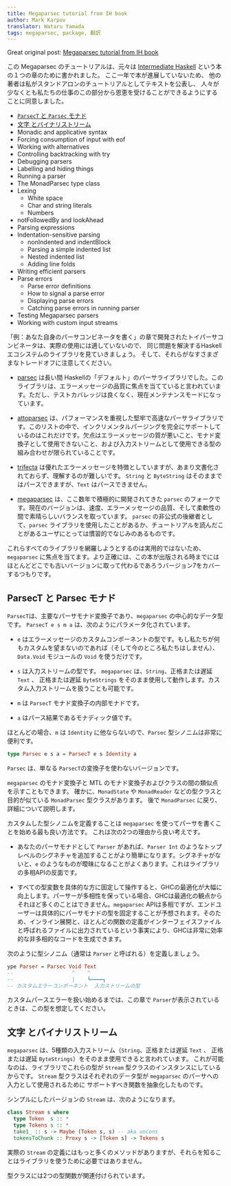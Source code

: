 ```yaml
---
title: Megaparsec tutorial from IH book
author: Mark Karpov
translator: Wataru Yamada
tags: megaparsec, package, 翻訳
---
```


Great original post: [Megaparsec tutorial from IH book](https://markkarpov.com/megaparsec/megaparsec.html)

この Megaparsec のチュートリアルは、元々は [Intermediate Haskell](https://intermediatehaskell.com/) という本の１つの章のために書かれました。
ここ一年で本が進展していないため、
他の著者は私がスタンドアロンのチュートリアルとしてテキストを公表し、
人々が少なくとも私たちの仕事のこの部分から恩恵を受けることができるようにする
ことに同意しました。

<!--more-->

- [`ParsecT` と `Parsec` モナド](#ParsecT)
- [文字 とバイナリストリーム](#Character)
- Monadic and applicative syntax
- Forcing consumption of input with eof
- Working with alternatives
- Controlling backtracking with try
- Debugging parsers
- Labelling and hiding things
- Running a parser
- The MonadParsec type class
- Lexing
  - White space
  - Char and string literals
  - Numbers
- notFollowedBy and lookAhead
- Parsing expressions
- Indentation-sensitive parsing
  - nonIndented and indentBlock
  - Parsing a simple indented list
  - Nested indented list
  - Adding line folds
- Writing efficient parsers
- Parse errors
  - Parse error definitions
  - How to signal a parse error
  - Displaying parse errors
  - Catching parse errors in running parser
- Testing Megaparsec parsers
- Working with custom input streams

「例：あなた自身のパーサコンビネータを書く」の章で開発されたトイパーサコンビネータは、実際の使用には適していないので、
同じ問題を解決するHaskellエコシステムのライブラリを見ていきましょう。
そして、それらがなすさまざまなトレードオフに注意してください。

- [parsec](https://hackage.haskell.org/package/parsec) は長い間 Haskellの「デフォルト」のパーサライブラリでした。このライブラリは、エラーメッセージの品質に焦点を当てていると言われています。ただし、テストカバレッジは良くなく、現在メンテナンスモードになっています。

- [attoparsec](https://hackage.haskell.org/package/attoparsec) は、パフォーマンスを重視した堅牢で高速なパーサライブラリです。このリストの中で、インクリメンタルパージングを完全にサポートしているのはこれだけです。欠点はエラーメッセージの質が悪いこと、モナド変換子として使用できないこと、および入力ストリームとして使用できる型の組み合わせが限られていることです。

- [trifecta](https://hackage.haskell.org/package/trifecta) は優れたエラーメッセージを特徴としていますが、あまり文書化されておらず、理解するのが難しいです。 `String` と `ByteString` はそのままではパースできますが、`Text` はパースできません。

- [megaparsec](https://hackage.haskell.org/package/megaparsec) は、ここ数年で積極的に開発されてきた `parsec` のフォークです。現在のバージョンは、速度、エラーメッセージの品質、そして柔軟性の間で素晴らしいバランスを取っています。 `parsec` の非公式の後継者として、`parsec` ライブラリを使用したことがあるか、チュートリアルを読んだことがあるユーザにとっては慣習的でなじみのあるものです。

これらすべてのライブラリを網羅しようとするのは実用的ではないため、 `megaparsec` に焦点を当てます。より正確には、この本が出版される時までにはほとんどどこでも古いバージョンに取って代わるであろうバージョン7をカバーするつもりです。

<a name="ParsecT"></a>

## ParsecT と Parsec モナド

`ParsecT`は、主要なパーサモナド変換子であり、`megaparsec` の中心的なデータ型です。
`ParsecT e s m a` は、次のようにパラメータ化されています。

- `e` はエラーメッセージのカスタムコンポーネントの型です。もし私たちが何もカスタムを望まないのであれば（そして今のところ私たちはしません）、 `Data.Void` モジュールの `Void` を使うだけです。

- `s` は入力ストリームの型です。 `megaparsec` は、`String`、正格または遅延 `Text` 、 正格または遅延 `ByteStrings` をそのまま使用して動作します。カスタム入力ストリームを扱うことも可能です。

- `m` は `ParsecT` モナド変換子の内部モナドです。

- `a` はパース結果であるモナディック値です。

ほとんどの場合、`m` は `Identity` に他ならないので、`Parsec` 型シノニムは非常に便利です。

```haskell
type Parsec e s a = ParsecT e s Identity a
```

`Parsec` は、単なる `ParsecT`の変換子を使わないバージョンです。

`megaparsec` のモナド変換子と MTL のモナド変換子およびクラスの間の類似点を示すこともできます。
確かに、`MonadState` や `MonadReader` などの型クラスと目的が似ている `MonadParsec` 型クラスがあります。
後で `MonadParsec` に戻り、詳細について説明します。

カスタムした型シノニムを定義することは `megaparsec` を使ってパーサを書くことを始める最も良い方法です。
これは次の2つの理由から良い考えです。

- あなたのパーサモナドとして `Parser` があれば、`Parser Int` のようなトップレベルのシグネチャを追加することがより簡単になります。シグネチャがないと、`e` のようなものが曖昧になることがよくあります。これはライブラリの多相APIの反面です。

- すべての型変数を具体的な方に固定して操作すると、GHCの最適化が大幅に向上します。パーサーが多相性を保っている場合、GHCは最適化の観点からそれほど多くのことはできません。`megaparsec` APIは多相ですが、エンドユーザーは具体的にパーサモナドの型を固定することが予想されます。そのため、インライン展開と、ほとんどの関数の定義がインターフェイスファイルと呼ばれるファイルに出力されているという事実により、GHCは非常に効率的な非多相的なコードを生成できます。

次のように型シノニム（通常は `Parser` と呼ばれる）を定義しましょう。

```haskell
ype Parser = Parsec Void Text
--                   ^    ^
--                   |    ┗━━━━┓
-- カスタムエラーコンポーネント  入力ストリームの型
```

カスタムパースエラーを扱い始めるまでは、この章で `Parser`が表示されているときは、この型を想定してください。

<a name="Character"></a>

## 文字 とバイナリストリーム


`megaparsec` は、5種類の入力ストリーム（`String`、正格または遅延 `Text` 、 正格または遅延 `ByteStrings`）をそのまま使用できると言われています。
これが可能なのは、ライブラリでこれらの型が 
`Stream` 型クラスのインスタンスにしているからです。
`Stream` 型クラスはそれぞれのデータ型が
`megaparsec` のパーサへの入力として使用されるために
サポートすべき関数を抽象化したものです。

シンプルにしたバージョンの `Stream` は、次のようになります。

```haskell
class Stream s where
  type Token  s :: *
  type Tokens s :: *
  take1_ :: s -> Maybe (Token s, s) -- aka uncons
  tokensToChunk :: Proxy s -> [Token s] -> Tokens s
```

実際の `Stream` の定義にはもっと多くのメソッドがありますが、それらを知ることはライブラリを使うために必要ではありません。

型クラスには2つの型関数が関連付けられています。


<!-- <a name=""></a> -->

<!-- ##  -->

